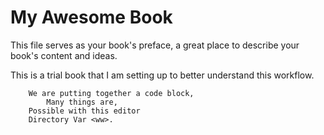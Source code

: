 # My Awesome Book

This file serves as your book's preface, a great place to describe your book's content and ideas.

This is a trial book that I am setting up to better understand this workflow.

```Try to do this first,
    We are putting together a code block,
        Many things are, 
    Possible with this editor
    Directory Var <ww>.
```

[](https://www.youtube.com/watch?v=kdpfRLpu0FQ)
